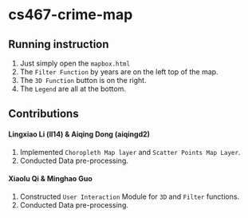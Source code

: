 # cs467-crime-map

## Running instruction
1. Just simply open the `mapbox.html`
2. The `Filter Function` by years are on the left top of the map.
3. The `3D Function` button is on the right. 
4. The `Legend` are all at the bottom.


## Contributions

#### Lingxiao Li (ll14) & Aiqing Dong (aiqingd2)
1. Implemented `Choropleth Map layer` and `Scatter Points Map Layer`.
2. Conducted Data pre-processing.


#### Xiaolu Qi & Minghao Guo
1. Constructed `User Interaction` Module for `3D` and `Filter` functions.
2. Conducted Data pre-processing.
